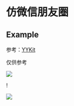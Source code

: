 # 仿微信朋友圈

## Example

参考：[YYKit](https://github.com/ibireme/YYKit)

仅供参考

![](https://github.com/MyNameZhangXinMiao/Material/blob/main/%E9%98%B2%E5%BE%AE%E4%BF%A1%E6%9C%8B%E5%8F%8B%E5%9C%88%E6%BC%94%E7%BB%8E%E8%A7%86%E9%A2%91.gif)

! [](https://github.com/MyNameZhangXinMiao/Material/blob/main/%E9%98%B2%E5%BE%AE%E4%BF%A1%E6%9C%8B%E5%8F%8B%E5%9C%88%E6%BC%94%E7%BB%8E%E8%A7%86%E9%A2%912.gif)

![](https://github.com/MyNameZhangXinMiao/Material/blob/main/%E9%98%B2%E5%BE%AE%E4%BF%A1%E6%9C%8B%E5%8F%8B%E5%9C%88%E6%BC%94%E7%BB%8E%E8%A7%86%E9%A2%913.gif)
